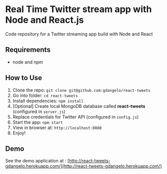 # Real Time Twitter stream app with Node and React.js

Code repository for a Twitter streaming app build with Node and React

## Requirements

- node and npm

## How to Use

1. Clone the repo: `git clone git@github.com:gdangelo/react-tweets`
2. Go into folder: `cd react-tweets`
3. Install dependencies: `npm install`
4. [Optional] Create local MongoDB database called **react-tweets** (configured in `server.js`)
5. Replace credentials for Twitter API (configured in `config.js`)
6. Start the app: `npm start`
7. View in browser at: `http://localhost:8080`
8. Enjoy!

## Demo

See the demo application at : [http://react-tweets-gdangelo.herokuapp.com/](http://react-tweets-gdangelo.herokuapp.com/)
